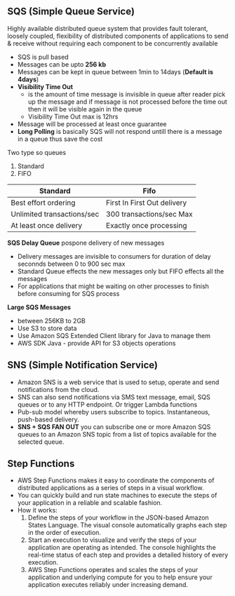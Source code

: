 ## SQS (Simple Queue Service)

Highly available distributed queue system that provides fault tolerant, loosely coupled, flexibility of distributed components of applications to send & receive without requiring each component to be concurrently available

- SQS is pull based
- Messages can be upto __256 kb__
- Messages can be kept in queue between 1min to 14days (__Default is 4days__)
- __Visibility Time Out__ 
  - is the amount of time message is invisible in queue after reader pick up the message and if message is not processed before the time out then it will be visible again in the queue
  - Visibility Time Out max is 12hrs
- Message will be processed at least once guarantee
- __Long Polling__ is basically SQS will not respond untill there is a message in a queue thus save the cost

Two type so queues
1. Standard 
2. FIFO

| __Standard__ | __Fifo__  | 
|-------------|------------|
| Best effort ordering | First In First Out delivery  |
| Unlimited transactions/sec | 300 transactions/sec Max|
| At least once delivery  | Exactly once processing| 

__SQS Delay Queue__ pospone delivery of new messages
  - Delivery messages are invisible to consumers for duration of delay seconnds between 0 to 900 sec max
  - Standard Queue effects the new messages only but FIFO effects all the messages
  - For applications that might be waiting on other processes to finish before consuming for SQS process

__Large SQS Messages__ 
  - between 256KB to 2GB 
  - Use S3 to store data
  - Use Amazon SQS Extended Client library for Java to manage them
  - AWS SDK Java - provide API for S3 objects operations

## SNS (Simple Notification Service)

- Amazon SNS is a web service that is used to setup, operate and send notifications from the cloud.
- SNS can also send notifications via SMS text message, email, SQS queues or to any HTTP endpoint. Or trigger Lambda functions
- Pub-sub model whereby users subscribe to topics. Instantaneous, push-based delivery.
- __SNS + SQS FAN OUT__ you can subscribe one or more Amazon SQS queues to an Amazon SNS topic from a list of topics available for the selected queue.

## Step Functions

- AWS Step Functions makes it easy to coordinate the components of distributed applications as a series of steps in a visual workflow.
- You can quickly build and run state machines to execute the steps of your application in a reliable and scalable fashion.
- How it works:
  1. Define the steps of your workflow in the JSON-based Amazon States Language. The visual console automatically graphs each step in the order of execution.
  2. Start an execution to visualize and verify the steps of your application are operating as intended. The console highlights the real-time status of each step and provides a detailed history of every execution.
  3. AWS Step Functions operates and scales the steps of your application and underlying compute for you to help ensure your application executes reliably under increasing demand.



